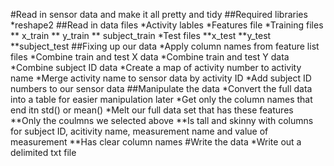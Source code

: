 #Read in sensor data and make it all pretty and tidy
##Required libraries
*reshape2
##Read in data files
*Activity lables
*Features file
*Training files
** x_train
** y_train
** subject_train
*Test files
**x_test
**y_test
**subject_test
##Fixing up our data
*Apply column names from feature list files
*Combine train and test X data
*Combine train and test Y data
*Combine subject ID data
*Create a map of activity number to activity name
*Merge activity name to sensor data by activity ID
*Add subject ID numbers to our sensor data
##Manipulate the data
*Convert the full data into a table for easier manipulation later
*Get only the column names that end itn std() or mean()
*Melt our full data set that has these features
**Only the coulmns we selected above
**Is tall and skinny with columns for subject ID, acitivity name, measurement name and value of measurement
**Has clear column names
#Write the data
*Write out a delimited txt file
